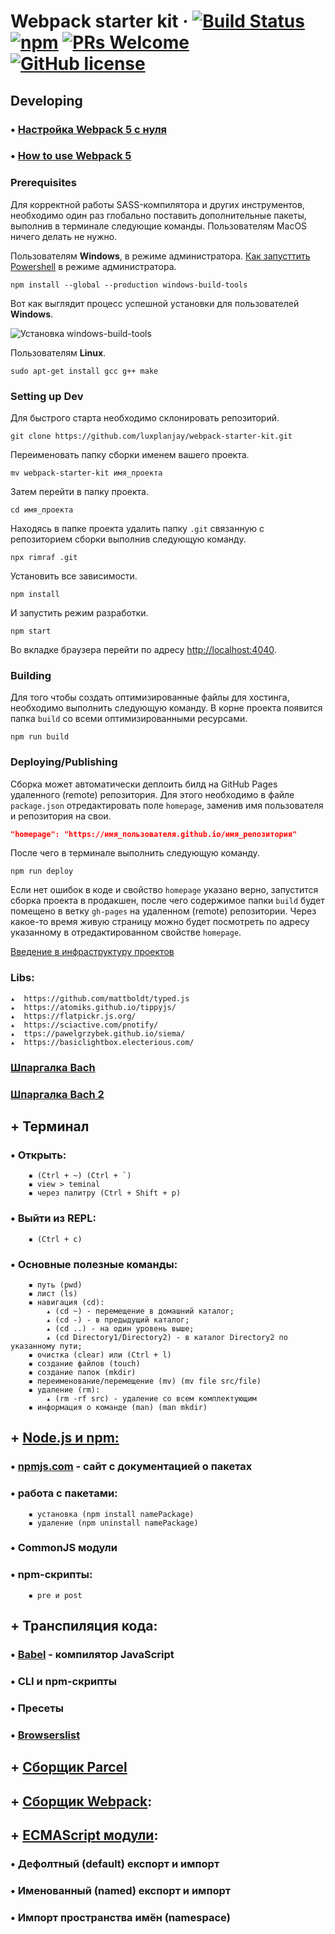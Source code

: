 # Webpack starter kit &middot; [![Build Status](https://img.shields.io/travis/npm/npm/latest.svg?style=flat-square)](https://travis-ci.org/npm/npm) [![npm](https://img.shields.io/npm/v/npm.svg?style=flat-square)](https://www.npmjs.com/package/npm) [![PRs Welcome](https://img.shields.io/badge/PRs-welcome-brightgreen.svg?style=flat-square)](http://makeapullrequest.com) [![GitHub license](https://img.shields.io/badge/license-MIT-blue.svg?style=flat-square)](https://github.com/your/your-project/blob/master/LICENSE)


## Developing

### • [Настройка Webpack 5 с нуля](https://habr.com/ru/post/524260/)
### • [How to use Webpack 5](https://www.taniarascia.com/how-to-use-webpack/)

### Prerequisites

Для корректной работы SASS-компилятора и других инструментов, необходимо один
раз глобально поставить дополнительные пакеты, выполнив в терминале следующие
команды. Пользователям MacOS ничего делать не нужно.

Пользователям **Windows**, в режиме администратора.
[Как запусттить Powershell](https://youtu.be/p2tFnxcymwk) в режиме
администратора.

```shell
npm install --global --production windows-build-tools
```

Вот как выглядит процесс успешной установки для пользователей **Windows**.

![Установка windows-build-tools](https://user-images.githubusercontent.com/1426799/45007904-bde9f280-afb4-11e8-8a35-c77dffaffa2a.gif)

Пользователям **Linux**.

```shell
sudo apt-get install gcc g++ make
```

### Setting up Dev

Для быстрого старта необходимо склонировать репозиторий.

```shell
git clone https://github.com/luxplanjay/webpack-starter-kit.git
```

Переименовать папку сборки именем вашего проекта.

```shell
mv webpack-starter-kit имя_проекта
```

Затем перейти в папку проекта.

```shell
cd имя_проекта
```

Находясь в папке проекта удалить папку `.git` связанную с репозиторием сборки
выполнив следующую команду.

```shell
npx rimraf .git
```

Установить все зависимости.

```shell
npm install
```

И запустить режим разработки.

```shell
npm start
```

Во вкладке браузера перейти по адресу
[http://localhost:4040](http://localhost:4040).

### Building

Для того чтобы создать оптимизированные файлы для хостинга, необходимо выполнить
следующую команду. В корне проекта появится папка `build` со всеми
оптимизированными ресурсами.

```shell
npm run build
```

### Deploying/Publishing

Сборка может автоматически деплоить билд на GitHub Pages удаленного (remote)
репозитория. Для этого необходимо в файле `package.json` отредактировать поле
`homepage`, заменив имя пользователя и репозитория на свои.

```json
"homepage": "https://имя_пользователя.github.io/имя_репозитория"
```

После чего в терминале выполнить следующую команду.

```shell
npm run deploy
```

Если нет ошибок в коде и свойство `homepage` указано верно, запустится сборка
проекта в продакшен, после чего содержимое папки `build` будет помещено в ветку
`gh-pages` на удаленном (remote) репозитории. Через какое-то время живую
страницу можно будет посмотреть по адресу указанному в отредактированном
свойстве `homepage`.

[Введение в инфраструктуру проектов](https://youtu.be/XpPC4QBCfo4)

  
 ### Libs:
    ▴  https://github.com/mattboldt/typed.js
    ▴  https://atomiks.github.io/tippyjs/
    ▴  https://flatpickr.js.org/
    ▴  https://sciactive.com/pnotify/
    ▴  ttps://pawelgrzybek.github.io/siema/
    ▴  https://basiclightbox.electerious.com/


   ###  [Шпаргалка Bach](https://tproger.ru/translations/bash-cheatsheet/)
   ###  [Шпаргалка Bach 2](https://habr.com/ru/company/ruvds/blog/445270/)
   
   ## + Терминал
   ### • Открыть:
        ▪ (Ctrl + ~) (Ctrl + `)
        ▪ view > teminal
        ▪ через палитру (Ctrl + Shift + p)
   ### • Выйти из REPL:
        ▪ (Ctrl + c)
   ### • Основные полезные команды:
        ▪ путь (pwd)
        ▪ лист (ls)
        ▪ навигация (cd): 
            ▴ (cd ~) - перемещение в домашний каталог; 
            ▴ (cd -) - в предыдущий каталог; 
            ▴ (cd ..) - на один уровень выше;
            ▴ (cd Directory1/Directory2) - в каталог Directory2 по указанному пути;  
        ▪ очистка (clear) или (Ctrl + l)
        ▪ создание файлов (touch)
        ▪ создание папок (mkdir)
        ▪ переименование/перемещение (mv) (mv file src/file)
        ▪ удаление (rm):  
            ▴ (rm -rf src) - удаление со всем комплектующим 
        ▪ информация о команде (man) (man mkdir)

## + [Node.js и npm:](https://nodejs.org/en/about/)
   ### • [npmjs.com](https://www.npmjs.com/) - сайт с документацией о пакетах
   ### • работа с пакетами:
        ▪ установка (npm install namePackage)
        ▪ удаление (npm uninstall namePackage)
   ### • CommonJS модули
   ### • npm-скрипты:
        ▪ pre и post

## + Транспиляция кода:
   ### • [Babel](https://babeljs.io/) - компилятор JavaScript
   ### • CLI и npm-скрипты
   ### • Пресеты
   ### • [Browserslist](https://github.com/browserslist/browserslist) 

## + [Сборщик Parcel](https://parceljs.org/)

## + [Сборщик Webpack](https://webpack.js.org/):

## + [ECMAScript модули](https://exploringjs.com/es6/ch_modules.html):
   ### • Дефолтный (default) експорт и импорт
   ### • Именованный (named) експорт и импорт
   ### • Импорт пространства имён (namespace)
